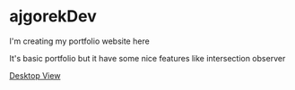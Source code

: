 # ajgorekDev

I'm creating my portfolio website here

It's basic portfolio but it have some nice features like intersection observer

[Desktop View](./desktopView.png)
